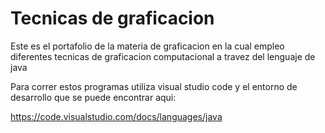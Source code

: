 # Tecnicas de graficacion

Este es el portafolio de la materia de graficacion en la cual empleo diferentes tecnicas de graficacion computacional a travez del lenguaje de java

Para correr estos programas utiliza visual studio code y el entorno de desarrollo que se puede encontrar aqui:

https://code.visualstudio.com/docs/languages/java

